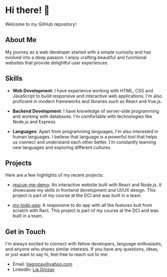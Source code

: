 # Hi there! 👋

Welcome to my GitHub repository!

## About Me
 My journey as a web developer started with a simple curiosity and has evolved into a deep passion. I enjoy crafting beautiful and functional websites that provide delightful user experiences.

## Skills

- **Web Development**: I have experience working with HTML, CSS and JavaScript to build responsive and interactive web applications. I'm also proficient in modern frameworks and libraries such as React and Vue.js.

- **Backend Development**: I have knowledge of server-side programming and working with databases. I'm comfortable with technologies like Node.js and Express.

- **Languages**: Apart from programming languages, I'm also interested in human languages. I believe that language is a powerful tool that helps us connect and understand each other better. I'm constantly learning new languages and exploring different cultures.

## Projects

Here are a few highlights of my recent projects:

- [rescue-me-demo](https://github.com/LiaGrozav/rescue-me-demo): An interactive website built with React and Node.js. It showcases my skills in frontend development and UI/UX design. This project is part of my course at the DCI and was built in a team.

- [my-todo-app](https://github.com/LiaGrozav/my-todo-app): A responsive to do app with all the features buit from scratch with Ract. This project is part of my course at the DCI and was built in a team.

## Get in Touch

I'm always excited to connect with fellow developers, language enthusiasts, and anyone who shares similar interests. If you have any questions, ideas, or just want to say hi, feel free to reach out to me:

- Email: [liagrozav@yahoo.com](mailto:liagrozav@yahoo.com)
- LinkedIn: [Lia Grozav](https://www.linkedin.com/in/lia-grozav)

